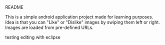 README

This is a simple android application project made for learning purposes.
Idea is that you can "Like" or "Dislike" images by swiping them left or right.
Images are loaded from pre-defined URLs.

testing editing with eclipse
